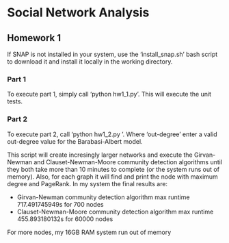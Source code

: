 # Social Network Analysis
## Homework 1

If SNAP is not installed in your system, use the ‘install_snap.sh’ bash script to download it and install it locally in the working directory.

### Part 1
To execute part 1, simply call ‘python hw1_1.py’. This will execute the unit tests.

### Part 2
To execute part 2, call ‘python hw1_2.py <out-degree>’. Where ‘out-degree’ enter a valid out-degree value for the Barabasi-Albert model.

This script will create incresingly larger networks and execute the Girvan-Newman and Clauset-Newman-Moore community detection algorithms until they both take more than 10 minutes to complete (or the system runs out of memory). Also, for each graph it will find and print the node with maximum degree and PageRank.
In my system the final results are:

* Girvan-Newman community detection algorithm max runtime 717.491745949s for 700 nodes
* Clauset-Newman-Moore community detection algorithm max runtime 455.893180132s for 60000 nodes

For more nodes, my 16GB RAM system run out of memory